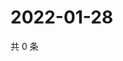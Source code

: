 # 2022-01-28

共 0 条

<!-- BEGIN WEIBO -->
<!-- 最后更新时间 Fri Jan 28 2022 13:00:51 GMT+0800 (China Standard Time) -->

<!-- END WEIBO -->
